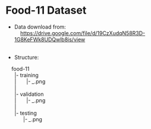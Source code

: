 # Food-11 Dataset

* Data download from:<br>
        &nbsp; &nbsp;  https://drive.google.com/file/d/19CzXudqN58R3D-1G8KeFWk8UDQwlb8is/view <br><br>

* Structure:

&nbsp; &nbsp; food-11<br>
&nbsp; &nbsp; &nbsp;   |- training<br>
&nbsp; &nbsp; &nbsp;   | &nbsp; &nbsp; &nbsp; |- *_*.png<br>
&nbsp; &nbsp; &nbsp;   |<br>
&nbsp; &nbsp; &nbsp;   |- validation<br>
&nbsp; &nbsp; &nbsp;   | &nbsp; &nbsp; &nbsp; |- *_*.png<br>
&nbsp; &nbsp; &nbsp;   |<br>
&nbsp; &nbsp; &nbsp;   |- testing<br>
&nbsp; &nbsp; &nbsp;     &nbsp; &nbsp; &nbsp; |- *_*.png<br>
